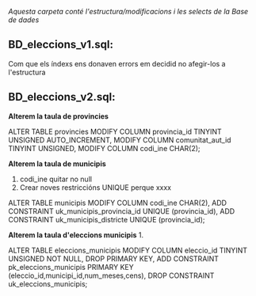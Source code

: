 <em>Aquesta carpeta conté l'estructura/modificacions i les selects de la Base de dades</em>

## BD_eleccions_v1.sql:
Com que els índexs ens donaven errors em decidid no afegir-los a l'estructura

## BD_eleccions_v2.sql:

__Alterem la taula de provincies__ 

ALTER TABLE provincies
	MODIFY COLUMN provincia_id		TINYINT UNSIGNED AUTO_INCREMENT,
	MODIFY COLUMN comunitat_aut_id		TINYINT UNSIGNED,
	MODIFY COLUMN codi_ine			CHAR(2);
  
__Alterem la taula de municipis__ 
1. codi_ine quitar no null
2. Crear noves restriccións UNIQUE perque xxxx

ALTER TABLE municipis 
	MODIFY COLUMN codi_ine			CHAR(2),
	ADD CONSTRAINT uk_municipis_provincia_id UNIQUE (provincia_id),
   	ADD CONSTRAINT uk_municipis_districte UNIQUE (provincia_id);
    
__Alterem la taula d'eleccions municipis__
1. 

ALTER TABLE eleccions_municipis 
	MODIFY COLUMN eleccio_id		TINYINT UNSIGNED NOT NULL,
    	DROP PRIMARY KEY,
	ADD CONSTRAINT pk_eleccions_municipis PRIMARY KEY (eleccio_id,municipi_id,num_meses,cens),
    	DROP CONSTRAINT uk_eleccions_municipis;
